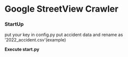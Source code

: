 # Google StreetView Crawler

### StartUp

put your key in config.py
put accident data and rename as '2022_accident.csv'(example)

**Execute start.py**
